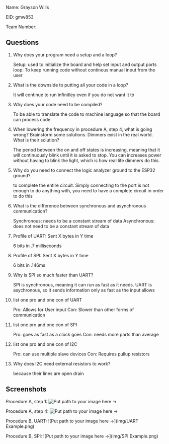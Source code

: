 Name: Grayson Wills

EID: gmw853

Team Number:

## Questions

1. Why does your program need a setup and a loop?

    Setup: used to initialize the board and help set input and output ports
    loop: To keep running code without continous manual input from the user	

2. What is the downside to putting all your code in a loop?

    It will continue to run infinitley even if you do not want it to

3. Why does your code need to be compiled?

    To be able to translate the code to machine language so that the board can process code

4. When lowering the frequency in procedure A, step 4, what is going wrong? Brainstorm some solutions. Dimmers exist in the real world. What is their solution?

    The period between the on and off states is increasing, meaning that it will continuously blink until it is asked to stop. You can increases power without having to blink the light, which is how real life dimmers do this.

5. Why do you need to connect the logic analyzer ground to the ESP32 ground?

    to complete the entire circuit. Simply connecting to the port is not enough to do anything with, you need to have a complete circuit in order to do this

6. What is the difference between synchronous and asynchronous communication?

    Synchronous: needs to be a constant stream of data
    Asynchronous: does not need to be a constant stream of data	

7. Profile of UART: Sent X bytes in Y time 

    6 bits in .7 milliseconds

8. Profile of SPI: Sent X bytes in Y time

    6 bits in .146ms

9. Why is SPI so much faster than UART?

    SPI is synchronous, meaning it can run as fast as it needs. UART is asychronous, so it sends information only as fast as the input allows

10. list one pro and one con of UART

    Pro: Allows for User input
    Con: Slower than other forms of communication

11. list one pro and one con of SPI

    Pro: goes as fast as a clock goes
    Con: needs more parts than average

12. list one pro and one con of I2C

    Pro: can use multiple slave devices
    Con: Requires pullup resistors

13. Why does I2C need external resistors to work?

    because their lines are open drain

## Screenshots

Procedure A, step 1:
![Put path to your image here ->](img/Lab1_Blink.png)

Procedure A, step 4:
![Put path to your image here ->](img/breathe.png)

Procedure B, UART:
![Put path to your image here ->](img/UART Example.png)

Procedure B, SPI:
![Put path to your image here ->](img/SPI Example.png)
